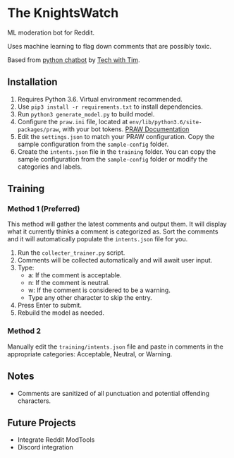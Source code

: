# The KnightsWatch

ML moderation bot for Reddit.

Uses machine learning to flag down comments that are possibly toxic.

Based from [python chatbot](https://techwithtim.net/tutorials/ai-chatbot/part-1/) by [Tech with Tim]([https://github.com/techwithtim](https://github.com/techwithtim)).

## Installation
1. Requires Python 3.6. Virtual environment recommended.
2. Use `pip3 install -r requirements.txt` to install dependencies.
3. Run `python3 generate_model.py` to build model.
4. Configure the `praw.ini` file, located at `env/lib/python3.6/site-packages/praw`, with your bot tokens. [PRAW Documentation](https://praw.readthedocs.io/en/latest/getting_started/configuration/prawini.html)
5. Edit the `settings.json` to match your PRAW configuration. Copy the sample configuration from the `sample-config` folder.
6. Create the `intents.json` file in the `training` folder. You can copy the sample configuration from the `sample-config` folder or modify the categories and labels.

## Training

### Method 1 (Preferred)

This method will gather the latest comments and output them. It will display what it currently thinks a comment is categorized as. Sort the comments and it will automatically populate the `intents.json` file for you.

1. Run the `collecter_trainer.py` script.
2. Comments will be collected automatically and will await user input.
3. Type:
	- a: If the comment is acceptable.
	- n: If the comment is neutral.
	- w: If the comment is considered to be  a warning.
	- Type any other character to skip the entry.
4. Press Enter to submit.
5. Rebuild the model as needed.

### Method 2

Manually edit the `training/intents.json` file and paste in comments in the appropriate categories: Acceptable, Neutral, or Warning.


## Notes

- Comments are sanitized of all punctuation and potential offending characters.

## Future Projects
 - Integrate Reddit ModTools
 - Discord integration
